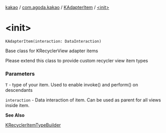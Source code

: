 [kakao](../../index.md) / [com.agoda.kakao](../index.md) / [KAdapterItem](index.md) / [&lt;init&gt;](./-init-.md)

# &lt;init&gt;

`KAdapterItem(interaction: DataInteraction)`

Base class for KRecyclerView adapter items

Please extend this class to provide custom recycler view item types

### Parameters

`T` - type of your item. Used to enable invoke() and perform() on descendants

`interaction` - Data interaction of item. Can be used as parent for all views inside item.

**See Also**

[KRecyclerItemTypeBuilder](../-k-recycler-item-type-builder/index.md)

